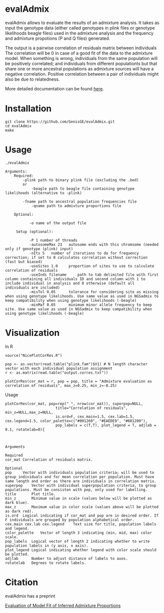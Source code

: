 # evalAdmix

evalAdmix allows to evaluate the results of an admixture analysis. It takes as input the genotype data 
(either called genotypes in plink files or genotype likelihoods beagle files) used in the admixture analysis and the frequency  
and admixture propotions (P and Q files) generated.

The output is a pairwise correlation of residuals matrix between individuals The correlation will be 0 in case of a good fit of 
the data to the admixture model. When something is wrong, individuals from the same population will be positively correlated; and 
individuals from different populationts but that share one or more ancestral populations as admixture sources will have a 
negative correlation. Positive correlation between a pair of individuals might also be due to relatedness.

More detailed documentation can be found [here](http://www.popgen.dk/software/index.php/EvalAdmix).

# Installation

```
git clone https://github.com/GenisGE/evalAdmix.git
cd evalAdmix
make
```

# Usage

```
./evalAdmix
```

```
Arguments:
	Required:
		-plink path to binary plink file (excluding the .bed)
		or
	      	-beagle path to beagle file containing genotype likelihoods (alternative to -plink)
		
		-fname path to ancestral population frequencies file
	       	-qname path to admixture proportions file
		
	Optional:       
	
	       -o name of the output file
	       
	 Setup (optional):
	 
	       -P 1 number of threads
	       -autosomeMax 23	 autosome ends with this chromsome (needed only if genotype (plink) input)
	       -nIts 5	 number of iterations to do for frequency correction; if set to 0 calculates correlation without correction (fast but biased)
	       -useSites 1.0	 proportion of sites to use to calculate correlation of residuals
	       -useInds filename     path to tab delimited file with first column containing all individuals ID and second column with 1 to include individual in analysis and 0 otherwise (default all individuals are included)
	       -misTol 0.05 	 tolerance for considering site as missing when using genotype likelihoods. Use same value as used in NGSadmix to keep compatibility when using genotype likelihoods (-beagle)
	       -minMaf 0.05 	 minimum minor allele frequency to keep site. Use same value as used in NGSadmix to keep compatibility when using genotype likelihoods (-beagle)
```

# Visualization

In R

```
source("NicePlotCorRes.R")

pop <- as.vector(read.table("plink.fam")$V1) # N length character vector with each individual population assignment
r <- as.matrix(read.table("output.corres.txt"))

plotCorRes(cor_mat = r, pop = pop, title = "Admixture evaluation as correlation of residuals", max_z=0.25, min_z=-0.25)
```

Usage

```
plotCorRes(cor_mat, pop=rep(" ", nrow(cor_mat)), superpop=NULL,
                       title="Correlation of residuals", min_z=NULL,max_z=NULL, 
                       is.ord=F, cex.main=1.5, cex.lab=1.5, cex.legend=1.5, color_palette=c("#001260", "#EAEDE9", "#601200"),
                       pop_labels = c(T,T), plot_legend = T, adjlab = 0.1, rotatelab=0){



Arguments

Required
cor_mat	Correlation of residuals matrix.

Optional
pop		Vector with individuals population criteria; will be used to group individuals and for mean correlation per population. Must have same length and order as there are individuals in correlation matrix.
superpop	Vector with individual superpopulation criteria, to group populations. Must be consisten with pop, only used for labelling.
title		Plot title.
min_z		Minimum value in scale (values below will be plotted as dark blue).
max_z		Maximum value in color scale (values above will be plotted as dark red).
is.ord	Logical indicating if cor_mat and pop are in desired order. If F individuals are grouped by population alphabetical order.
cex.main cex.lab cex.legend	   Text size for title, population labels and legend.
color_palette	Vector of length 3 indicating (min, mid, max) color scale.
pop_labels	Logical vector of length 2 indicating whether to write population labels in (y axis, x axis).
plot_legend	Logical indicating whether legend with color scale should be plotted.
adjlab		Number to adjust distance of labels to axes.
rotatelab	Degrees to rotate labels.

```


# Citation

evalAdmix has a preprint

[Evaluation of Model Fit of Inferred Admixture Proportions](https://doi.org/10.1101/708883)